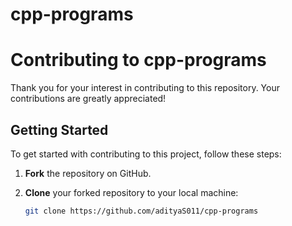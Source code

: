 # cpp-programs
# Contributing to cpp-programs

Thank you for your interest in contributing to this repository. Your contributions are greatly appreciated!

## Getting Started

To get started with contributing to this project, follow these steps:

1. **Fork** the repository on GitHub.
2. **Clone** your forked repository to your local machine:

   ```bash
   git clone https://github.com/adityaS011/cpp-programs

